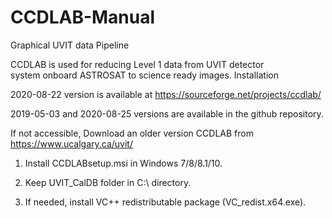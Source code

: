 # CCDLAB-Manual
Graphical UVIT data Pipeline

CCDLAB is used for reducing Level 1 data from UVIT detector system onboard ASTROSAT to science ready images.
Installation

2020-08-22 version is available at https://sourceforge.net/projects/ccdlab/

2019-05-03 and 2020-08-25 versions are available in the github repository.

If not accessible, Download an older version CCDLAB from https://www.ucalgary.ca/uvit/ 

1. Install CCDLABsetup.msi in Windows 7/8/8.1/10.

2. Keep UVIT_CalDB folder in C:\ directory.

3. If needed, install VC++ redistributable package (VC_redist.x64.exe).
